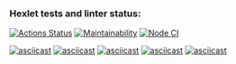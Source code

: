 ### Hexlet tests and linter status:
[![Actions Status](https://github.com/EugeneMK/frontend-project-lvl1/workflows/hexlet-check/badge.svg)](https://github.com/EugeneMK/frontend-project-lvl1/actions)
[![Maintainability](https://api.codeclimate.com/v1/badges/a99a88d28ad37a79dbf6/maintainability)](https://codeclimate.com/github/codeclimate/codeclimate/maintainability)
[![Node CI](https://github.com/EugeneMK/frontend-project-lvl1/actions/workflows/nodejs.yml/badge.svg)](https://github.com/EugeneMK/frontend-project-lvl1/actions/workflows/nodejs.yml)

[![asciicast](https://asciinema.org/a/PoHdIFovp1OAEIbOKbTS2Sll6.svg)](https://asciinema.org/a/PoHdIFovp1OAEIbOKbTS2Sll6)
[![asciicast](https://asciinema.org/a/jTHqveGfNR68HSEsRLJVgCnQn.svg)](https://asciinema.org/a/jTHqveGfNR68HSEsRLJVgCnQn)
[![asciicast](https://asciinema.org/a/reJbemoxEZ39Tq6lTxuV5O5mk.svg)](https://asciinema.org/a/reJbemoxEZ39Tq6lTxuV5O5mk)
[![asciicast](https://asciinema.org/a/qvUbRPGZyfZW7AiMDBFhgvajY.svg)](https://asciinema.org/a/qvUbRPGZyfZW7AiMDBFhgvajY)
[![asciicast](https://asciinema.org/a/jqfPY6cXnCc36nPfUDsGT0ewL.svg)](https://asciinema.org/a/jqfPY6cXnCc36nPfUDsGT0ewL)